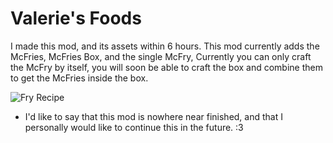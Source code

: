 # Valerie's Foods

I made this mod, and its assets within 6 hours.
This mod currently adds the McFries, McFries Box, and the single McFry, Currently you can only craft the McFry by itself, you will soon be able to craft the box and combine them to get the McFries inside the box.

![Fry Recipe](https://zcdn.mysty.one/r/us5Ie4.png?compress=false)
- I'd like to say that this mod is nowhere near finished, and that I personally would like to continue this in the future. :3
